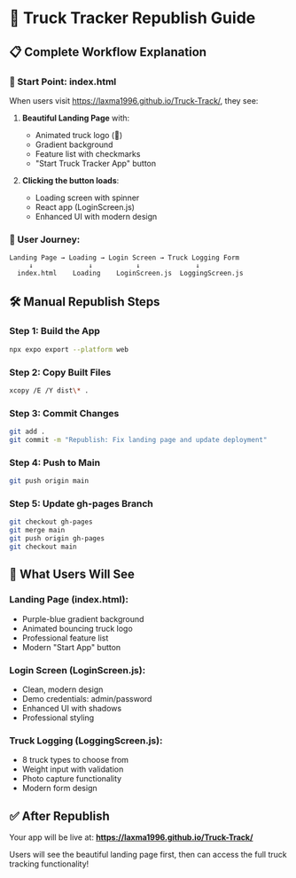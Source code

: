 # 🚀 Truck Tracker Republish Guide

## 📋 Complete Workflow Explanation

### **🎯 Start Point: index.html**
When users visit https://laxma1996.github.io/Truck-Track/, they see:

1. **Beautiful Landing Page** with:
   - Animated truck logo (🚛)
   - Gradient background
   - Feature list with checkmarks
   - "Start Truck Tracker App" button

2. **Clicking the button loads**:
   - Loading screen with spinner
   - React app (LoginScreen.js)
   - Enhanced UI with modern design

### **🔄 User Journey:**
```
Landing Page → Loading → Login Screen → Truck Logging Form
     ↓              ↓           ↓              ↓
  index.html    Loading    LoginScreen.js  LoggingScreen.js
```

## 🛠️ Manual Republish Steps

### **Step 1: Build the App**
```bash
npx expo export --platform web
```

### **Step 2: Copy Built Files**
```bash
xcopy /E /Y dist\* .
```

### **Step 3: Commit Changes**
```bash
git add .
git commit -m "Republish: Fix landing page and update deployment"
```

### **Step 4: Push to Main**
```bash
git push origin main
```

### **Step 5: Update gh-pages Branch**
```bash
git checkout gh-pages
git merge main
git push origin gh-pages
git checkout main
```

## 🎨 What Users Will See

### **Landing Page (index.html):**
- Purple-blue gradient background
- Animated bouncing truck logo
- Professional feature list
- Modern "Start App" button

### **Login Screen (LoginScreen.js):**
- Clean, modern design
- Demo credentials: admin/password
- Enhanced UI with shadows
- Professional styling

### **Truck Logging (LoggingScreen.js):**
- 8 truck types to choose from
- Weight input with validation
- Photo capture functionality
- Modern form design

## ✅ After Republish

Your app will be live at: **https://laxma1996.github.io/Truck-Track/**

Users will see the beautiful landing page first, then can access the full truck tracking functionality!
